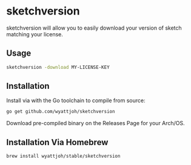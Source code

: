 # sketchversion

sketchversion will allow you to easily download your version of sketch matching
your license.

## Usage

```bash
sketchversion -download MY-LICENSE-KEY
```

## Installation

Install via with the Go toolchain to compile from source:

```bash
go get github.com/wyattjoh/sketchversion
```

Download pre-compiled binary on the Releases Page for your Arch/OS.

## Installation Via Homebrew

```bash
brew install wyattjoh/stable/sketchversion
```